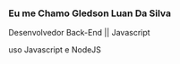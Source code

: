 ###  Eu me Chamo Gledson Luan Da Silva 
Desenvolvedor Back-End || Javascript


uso Javascript e NodeJS



